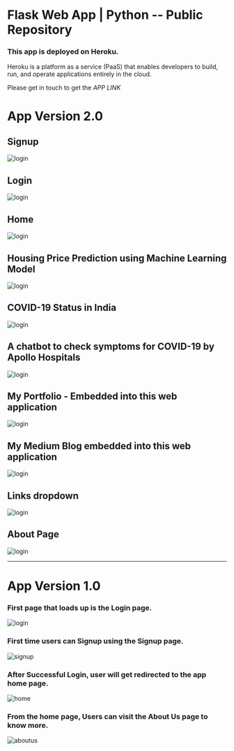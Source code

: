 # Flask Web App | Python  -- Public Repository

### This app is deployed on Heroku. 
Heroku is a platform as a service (PaaS) that enables developers to build, run, and operate applications entirely in the cloud.

Please get in touch to get the *APP LINK*

# App Version 2.0


## Signup
![login](https://raw.githubusercontent.com/deepankarkotnala/FlaskWebAppPython-Public/master/Images/signup.png)

## Login
![login](https://raw.githubusercontent.com/deepankarkotnala/FlaskWebAppPython-Public/master/Images/signin.png)

## Home 
![login](https://raw.githubusercontent.com/deepankarkotnala/FlaskWebAppPython-Public/master/Images/home.png)

## Housing Price Prediction using Machine Learning Model
![login](https://raw.githubusercontent.com/deepankarkotnala/FlaskWebAppPython-Public/master/Images/house.png)

## COVID-19 Status in India
![login](https://raw.githubusercontent.com/deepankarkotnala/FlaskWebAppPython-Public/master/Images/covid.png)

## A chatbot to check symptoms for COVID-19 by Apollo Hospitals
![login](https://raw.githubusercontent.com/deepankarkotnala/FlaskWebAppPython-Public/master/Images/apollo.png)

## My Portfolio - Embedded into this web application
![login](https://raw.githubusercontent.com/deepankarkotnala/FlaskWebAppPython-Public/master/Images/portfolio.png)

## My Medium Blog embedded into this web application
![login](https://raw.githubusercontent.com/deepankarkotnala/FlaskWebAppPython-Public/master/Images/blog.png)

## Links dropdown
![login](https://raw.githubusercontent.com/deepankarkotnala/FlaskWebAppPython-Public/master/Images/links.png)

## About Page
![login](https://raw.githubusercontent.com/deepankarkotnala/FlaskWebAppPython-Public/master/Images/about.png)


-------------------------

# App Version 1.0


### First page that loads up is the Login page.

![login](https://github.com/deepankarkotnala/FlaskWebAppPython-Public/blob/master/Images/login.JPG)

### First time users can Signup using the Signup page.

![signup](https://github.com/deepankarkotnala/FlaskWebAppPython-Public/blob/master/Images/signup.JPG)

### After Successful Login, user will get redirected to the app home page.

![home](https://github.com/deepankarkotnala/FlaskWebAppPython-Public/blob/master/Images/home.JPG)

### From the home page, Users can visit the About Us page to know more.
![aboutus](https://github.com/deepankarkotnala/FlaskWebAppPython-Public/blob/master/Images/about.JPG)

